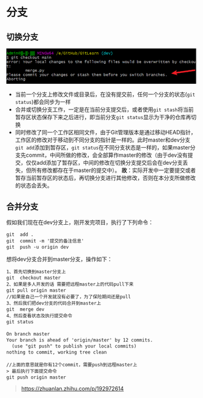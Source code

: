 # 分支

## 切换分支

![img.png](图片/img.png)

- 当前一个分支上修改文件或目录后，在没有提交前，任何一个分支的状态(`git status`)都会同步为一样
- 合并或切换分支工作，一定是在当前分支提交后，或者使用`git stash`将当前暂存区状态保存下来之后进行，即当前分支`git status`显示为干净的仓库再切换
- 同时修改了同一个工作区相同文件，由于Git管理版本是通过移动HEAD指针，工作区的修改对于移动到不同分支的指针是一样的。此时master和dev分支`git add`添加到暂存区，`git status`在不同分支状态是一样的，如果master分支先commit，中间所做的修改，会全部算作master的修改（由于dev没有提交，仅仅add添加了暂存区，中间的修改在切换分支提交后会在dev分支丢失，但所有修改都存在于master的提交中）。
  **故**：实际开发中一定要提交或者暂存当前暂存区的状态后，再切换分支进行其他修改，否则在本分支所做修改的状态会丢失。

## 合并分支

假如我们现在在dev分支上，刚开发完项目，执行了下列命令：

```shell
git  add .
git  commit -m '提交的备注信息'
git  push -u origin dev
```

想将dev分支合并到master分支，操作如下：

```shell
1、首先切换到master分支上
git  checkout master
2、如果是多人开发的话 需要把远程master上的代码pull下来
git pull origin master
//如果是自己一个开发就没有必要了，为了保险期间还是pull
3、然后我们把dev分支的代码合并到master上
git  merge dev
4、然后查看状态及执行提交命令
git status

On branch master
Your branch is ahead of 'origin/master' by 12 commits.
  (use "git push" to publish your local commits)
nothing to commit, working tree clean

//上面的意思就是你有12个commit，需要push到远程master上 
> 最后执行下面提交命令
git push origin master
```

> https://zhuanlan.zhihu.com/p/192972614
